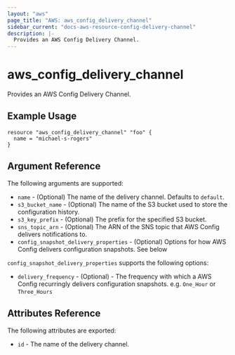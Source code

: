 ```yaml
---
layout: "aws"
page_title: "AWS: aws_config_delivery_channel"
sidebar_current: "docs-aws-resource-config-delivery-channel"
description: |-
  Provides an AWS Config Delivery Channel.
---
```


# aws\_config\_delivery\_channel

Provides an AWS Config Delivery Channel.

## Example Usage

```
resource "aws_config_delivery_channel" "foo" {
  name = "michael-s-rogers"
}
```

## Argument Reference

The following arguments are supported:

* `name` - (Optional) The name of the delivery channel. Defaults to `default`.
* `s3_bucket_name` - (Optional) The name of the S3 bucket used to store the configuration history.
* `s3_key_prefix` - (Optional) The prefix for the specified S3 bucket.
* `sns_topic_arn` - (Optional) The ARN of the SNS topic that AWS Config delivers notifications to.
* `config_snapshot_delivery_properties` - (Optional) Options for how AWS Config delivers configuration snapshots. See below

`config_snapshot_delivery_properties` supports the following options:

* `delivery_frequency` - (Optional) - The frequency with which a AWS Config recurringly delivers configuration snapshots.
	e.g. `One_Hour` or `Three_Hours`

## Attributes Reference

The following attributes are exported:

* `id` - The name of the delivery channel.
